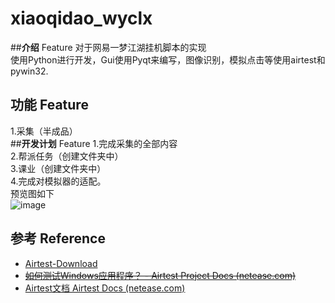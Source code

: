 # xiaoqidao_wyclx
##**介绍** Feature
对于网易一梦江湖挂机脚本的实现<br>
使用Python进行开发，Gui使用Pyqt来编写，图像识别，模拟点击等使用airtest和pywin32.<br>
## **功能** Feature
1.采集（半成品）<br>
##**开发计划** Feature
1.完成采集的全部内容<br>
2.帮派任务（创建文件夹中）<br>
3.课业（创建文件夹中）<br>
4.完成对模拟器的适配。<br>
预览图如下<br>
![image](https://i.328888.xyz/2023/02/03/NfPAy.png)
## **参考** Reference
- [Airtest-Download](https://airtest.netease.com/home/download.html?download=win64/AirtestIDE-win-1.2.11.zip&&site=io)
- [~~如何测试Windows应用程序？ - Airtest Project Docs (netease.com)~~](https://airtest.doc.io.netease.com/tutorial/7_Windows_automated_testing/)
 - [Airtest文档 Airtest Docs (netease.com)](https://airtest.doc.io.netease.com/)
